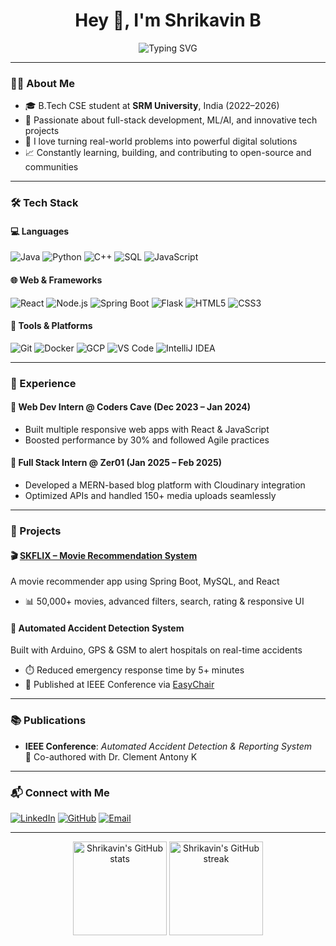 <!-- README.md for GitHub Profile -->

<h1 align="center">Hey 👋, I'm Shrikavin B</h1>
<p align="center">
  <img src="https://readme-typing-svg.demolab.com?font=Fira+Code&size=22&duration=3000&pause=1000&color=0B9AD6&center=true&vCenter=true&width=500&lines=Computer+Science+Undergrad;Full-Stack+Web+Developer;AI+Enthusiast;Problem+Solver+%26+Innovator" alt="Typing SVG" />
</p>

---

### 🧑‍💻 About Me
- 🎓 B.Tech CSE student at **SRM University**, India (2022–2026)
- 🧠 Passionate about full-stack development, ML/AI, and innovative tech projects
- 🚀 I love turning real-world problems into powerful digital solutions
- 📈 Constantly learning, building, and contributing to open-source and communities

---

### 🛠️ Tech Stack

#### 💻 Languages
![Java](https://img.shields.io/badge/Java-ED8B00?style=flat&logo=java&logoColor=white)
![Python](https://img.shields.io/badge/Python-3670A0?style=flat&logo=python&logoColor=white)
![C++](https://img.shields.io/badge/C++-00599C?style=flat&logo=c%2B%2B&logoColor=white)
![SQL](https://img.shields.io/badge/PostgreSQL-316192?style=flat&logo=postgresql&logoColor=white)
![JavaScript](https://img.shields.io/badge/JavaScript-F7DF1E?style=flat&logo=javascript&logoColor=black)

#### 🌐 Web & Frameworks
![React](https://img.shields.io/badge/React-20232A?style=flat&logo=react&logoColor=61DAFB)
![Node.js](https://img.shields.io/badge/Node.js-339933?style=flat&logo=nodedotjs&logoColor=white)
![Spring Boot](https://img.shields.io/badge/Spring_Boot-6DB33F?style=flat&logo=spring-boot&logoColor=white)
![Flask](https://img.shields.io/badge/Flask-000000?style=flat&logo=flask&logoColor=white)
![HTML5](https://img.shields.io/badge/HTML5-E34F26?style=flat&logo=html5&logoColor=white)
![CSS3](https://img.shields.io/badge/CSS3-1572B6?style=flat&logo=css3&logoColor=white)

#### 🧰 Tools & Platforms
![Git](https://img.shields.io/badge/Git-F05032?style=flat&logo=git&logoColor=white)
![Docker](https://img.shields.io/badge/Docker-2496ED?style=flat&logo=docker&logoColor=white)
![GCP](https://img.shields.io/badge/Google%20Cloud-4285F4?style=flat&logo=google-cloud&logoColor=white)
![VS Code](https://img.shields.io/badge/VS_Code-007ACC?style=flat&logo=visual-studio-code&logoColor=white)
![IntelliJ IDEA](https://img.shields.io/badge/IntelliJ-000000?style=flat&logo=intellij-idea&logoColor=white)

---

### 💼 Experience

#### 🔹 Web Dev Intern @ Coders Cave (Dec 2023 – Jan 2024)
- Built multiple responsive web apps with React & JavaScript  
- Boosted performance by 30% and followed Agile practices  

#### 🔹 Full Stack Intern @ Zer01 (Jan 2025 – Feb 2025)
- Developed a MERN-based blog platform with Cloudinary integration  
- Optimized APIs and handled 150+ media uploads seamlessly  

---

### 🚀 Projects

#### 🎬 [SKFLIX – Movie Recommendation System](https://skflixmovie.netlify.app/)
A movie recommender app using Spring Boot, MySQL, and React  
- 📊 50,000+ movies, advanced filters, search, rating & responsive UI

#### 🚗 Automated Accident Detection System
Built with Arduino, GPS & GSM to alert hospitals on real-time accidents  
- ⏱️ Reduced emergency response time by 5+ minutes  
- 📡 Published at IEEE Conference via [EasyChair](https://easychair.org/conferences/overview?a=32977249)

---

### 📚 Publications

- **IEEE Conference**: *Automated Accident Detection & Reporting System*  
  📄 Co-authored with Dr. Clement Antony K

---

### 📬 Connect with Me

[![LinkedIn](https://img.shields.io/badge/LinkedIn-Connect-blue?style=flat&logo=linkedin)](https://www.linkedin.com/in/shrikavin-b-9ba681250/)
[![GitHub](https://img.shields.io/badge/GitHub-Follow-black?style=flat&logo=github)](https://github.com/SHRIKAVIN)
[![Email](https://img.shields.io/badge/Gmail-Contact-red?style=flat&logo=gmail)](mailto:shrikavinkbs@gmail.com)

---

<p align="center">
  <img src="https://github-readme-stats.vercel.app/api?username=SHRIKAVIN&show_icons=true&theme=github_dark" alt="Shrikavin's GitHub stats" height="150"/>
  <img src="https://github-readme-streak-stats.herokuapp.com/?user=SHRIKAVIN&theme=github-dark" alt="Shrikavin's GitHub streak" height="150"/>
</p>
